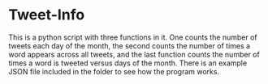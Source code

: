 # Tweet-Info
This is a python script with three functions in it. One counts the number of tweets each day of the month, the second counts the number of times a word appears across all tweets, and the last function counts the number of times a word is tweeted versus days of the month. There is an example JSON file included in the folder to see how the program works.
